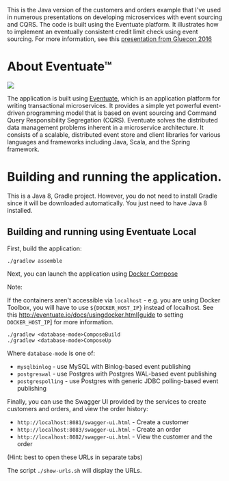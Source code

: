 This is the Java version of the customers and orders example that I've used in numerous presentations
on developing microservices with event sourcing and CQRS.
The code is built using the Eventuate platform.
It illustrates how to implement an eventually consistent credit limit check using event sourcing.
For more information, see this [presentation from Gluecon 2016](http://www.slideshare.net/chris.e.richardson/a-pattern-language-for-microservices-gluecon-2016/24)

# About Eventuate&trade;

![](http://eventuate.io/i/logo.gif)

The application is built using [Eventuate](http://eventuate.io/), which is an application platform for writing transactional microservices.
It provides a simple yet powerful event-driven programming model that is based on event sourcing and Command Query Responsibility Segregation (CQRS).
Eventuate solves the distributed data management problems inherent in a microservice architecture.
It consists of a scalable, distributed event store and client libraries for various languages and frameworks including Java, Scala, and the Spring framework.

# Building and running the application.

This is a Java 8, Gradle project. However, you do not need to install Gradle since it will be downloaded automatically. You just need to have Java 8 installed.


## Building and running using Eventuate Local

First, build the application:

```
./gradlew assemble
```

Next, you can launch the application using [Docker Compose](https://docs.docker.com/compose/)

Note:

If the containers aren't accessible via `localhost` - e.g. you are using Docker Toolbox, you will have to use `${DOCKER_HOST_IP}` instead of localhost.
See this http://eventuate.io/docs/usingdocker.html[guide to setting `DOCKER_HOST_IP`] for more information.

```
./gradlew <database-mode>ComposeBuild
./gradlew <database-mode>ComposeUp
```

Where `database-mode` is one of:

* `mysqlbinlog` - use MySQL with Binlog-based event publishing
* `postgreswal` - use Postgres with Postgres WAL-based event publishing
* `postgrespolling` - use Postgres with generic JDBC polling-based event publishing

Finally, you can use the Swagger UI provided by the services to create customers and orders, and view the order history:

* `http://localhost:8081/swagger-ui.html` - Create a customer
* `http://localhost:8083/swagger-ui.html` - Create an order
* `http://localhost:8082/swagger-ui.html` - View the customer and the order

(Hint: best to open these URLs in separate tabs)

The script `./show-urls.sh` will display the URLs.
